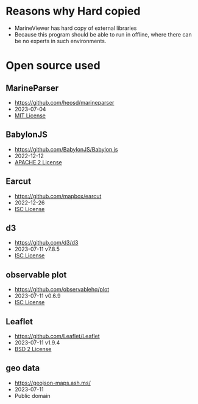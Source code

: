 # Reasons why Hard copied
- MarineViewer has hard copy of external libraries
- Because this program should be able to run in offline, where there can be no experts in such environments.

# Open source used

## MarineParser
- https://github.com/heosd/marineparser
- 2023-07-04
- [MIT License](./marineparser/LICENSE.txt)

## BabylonJS
- https://github.com/BabylonJS/Babylon.js
- 2022-12-12
- [APACHE 2 License](./babylonjs/license.md)

## Earcut
- https://github.com/mapbox/earcut
- 2022-12-26
- [ISC License](./earcut/LICENSE.txt)

## d3
- https://github.com/d3/d3
- 2023-07-11 v7.8.5
- [ISC License](./d3/LICENSE.txt)

## observable plot
- https://github.com/observablehq/plot
- 2023-07-11 v0.6.9
- [ISC License](./observable/LICENSE.txt)

## Leaflet
- https://github.com/Leaflet/Leaflet
- 2023-07-11 v1.9.4
- [BSD 2 License](./leaflet/LICENSE.txt)

## geo data
- https://geojson-maps.ash.ms/
- 2023-07-11
- Public domain